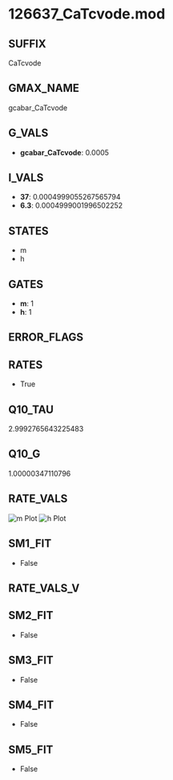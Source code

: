 # 126637_CaTcvode.mod

## SUFFIX

CaTcvode

## GMAX_NAME

gcabar_CaTcvode

## G_VALS

- **gcabar_CaTcvode**: 0.0005

## I_VALS

- **37**: 0.0004999055267565794
- **6.3**: 0.0004999001996502252

## STATES

- m
- h

## GATES

- **m**: 1
- **h**: 1

## ERROR_FLAGS


## RATES

- True

## Q10_TAU

2.9992765643225483

## Q10_G

1.00000347110796

## RATE_VALS

![m Plot](/Users/pbozelos/Dropbox/icg-Chai-Panos/supermodels/output_markdown_files/Ca/126637_CaTcvode.mod/images/m.png)
![h Plot](/Users/pbozelos/Dropbox/icg-Chai-Panos/supermodels/output_markdown_files/Ca/126637_CaTcvode.mod/images/h.png)

## SM1_FIT

- False

## RATE_VALS_V

## SM2_FIT

- False

## SM3_FIT

- False

## SM4_FIT

- False

## SM5_FIT

- False

